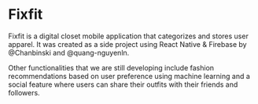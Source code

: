 # Fixfit

Fixfit is a digital closet mobile application that categorizes and stores user apparel. It was created as a side project using React Native & Firebase by @Chanbinski and @quang-nguyenln.

Other functionalities that we are still developing include fashion recommendations based on user preference using machine learning and a social feature where users can share their outfits with their friends and followers.
